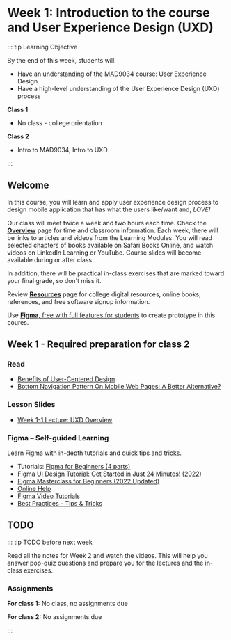 # Week 1: Introduction to the course and User Experience Design (UXD)

::: tip Learning Objective

By the end of this week, students will:

- Have an understanding of the MAD9034 course: User Experience Design
- Have a high-level understanding of the User Experience Design (UXD) process

**Class 1**

- No class - college orientation

**Class 2**

- Intro to MAD9034, Intro to UXD

:::

## Welcome

In this course, you will learn and apply user experience design process to design mobile application that has what the users like/want and, _LOVE!_

Our class will meet twice a week and two hours each time. Check the [**Overview**](../../overview/) page for time and classroom information. Each week, there will be links to articles and videos from the Learning Modules. You will read selected chapters of books available on Safari Books Online, and watch videos on LinkedIn Learning or YouTube. Course slides will become available during or after class.

In addition, there will be practical in-class exercises that are marked toward your final grade, so don't miss it.

Review [**Resources**](../../resources/) page for college digital resources, online books, references, and free software signup information.

Use [**Figma**, free with full features for students](https://www.figma.com/education/]) to create prototype in this coures. 


## Week 1 - Required preparation for class 2

### Read

- [Benefits of User-Centered Design](http://www.usability.gov/what-and-why/benefits-of-ucd.html)
- [Bottom Navigation Pattern On Mobile Web Pages: A Better Alternative?](https://www.smashingmagazine.com/2019/08/bottom-navigation-pattern-mobile-web-pages/)


### Lesson Slides

- [Week 1-1 Lecture: UXD Overview](https://drive.google.com/drive/folders/1kCPUsO4_f6Hz47THcBzFBiMlCJIzpvG7)


### Figma – Self-guided Learning

Learn Figma with in-depth tutorials and quick tips and tricks. 
- Tutorials: [Figma for Beginners (4 parts)](https://help.figma.com/hc/en-us/sections/4405269443991-Figma-for-Beginners-4-parts-)
- [Figma UI Design Tutorial: Get Started in Just 24 Minutes! (2022)](https://youtu.be/FTFaQWZBqQ8)
- [Figma Masterclass for Beginners (2022 Updated)](https://youtu.be/II-6dDzc-80)
- [Online Help](https://help.figma.com/hc/en-us/categories/360002051613-Get-started)
- [Figma Video Tutorials](https://www.youtube.com/figmadesign)
- [Best Practices - Tips & Tricks](https://www.figma.com/best-practices/tips-and-tricks/)



## TODO

::: tip TODO before next week

Read all the notes for Week 2 and watch the videos. This will help you answer pop-quiz questions and prepare you for the lectures and the in-class exercises.

### Assignments

**For class 1:**
No class, no assignments due

**For class 2:**
No assignments due

:::
